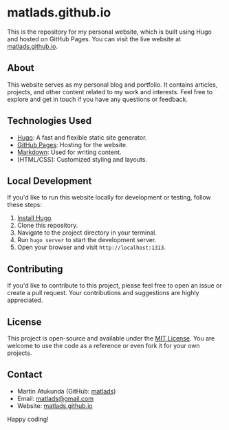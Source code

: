 # matlads.github.io

This is the repository for my personal website, which is built using Hugo and hosted on GitHub Pages.
You can visit the live website at [matlads.github.io](https://matlads.github.io).

## About

This website serves as my personal blog and portfolio. It contains articles, projects,
and other content related to my work and interests. Feel free to explore and get in
touch if you have any questions or feedback.

## Technologies Used

- [Hugo](https://gohugo.io/): A fast and flexible static site generator.
- [GitHub Pages](https://pages.github.com/): Hosting for the website.
- [Markdown](https://www.markdownguide.org/): Used for writing content.
- [HTML/CSS]: Customized styling and layouts.

## Local Development

If you'd like to run this website locally for development or testing, follow these steps:

1. [Install Hugo](https://gohugo.io/getting-started/installing/).
2. Clone this repository.
3. Navigate to the project directory in your terminal.
4. Run `hugo server` to start the development server.
5. Open your browser and visit `http://localhost:1313`.

## Contributing

If you'd like to contribute to this project, please feel free to open an issue or create
a pull request. Your contributions and suggestions are highly appreciated.

## License

This project is open-source and available under the [MIT License](LICENSE). You are
welcome to use the code as a reference or even fork it for your own projects.

## Contact

- Martin Atukunda (GitHub: [matlads](https://github.com/matlads))
- Email: [matlads@gmail.com](mailto:matlads@gmail.com)
- Website: [matlads.github.io](https://matlads.github.io)

Happy coding!

